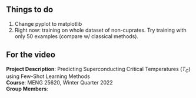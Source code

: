 ## Things to do

1. Change pyplot to matplotlib
2. Right now: training on whole dataset of non-cuprates. Try training with only 50 examples (compare w/ classical methods).

## For the video


**Project Description**: Predicting Superconducting Critical Temperatures ($T_C$) using Few-Shot Learning Methods <br/>
**Course**: MENG 25620, Winter Quarter 2022 <br/>
**Group Members**: <br/>

